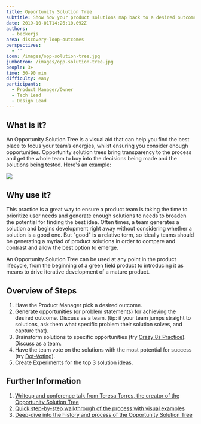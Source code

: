 ```yaml
---
title: Opportunity Solution Tree
subtitle: Show how your product solutions map back to a desired outcome
date: 2019-10-01T14:26:10.092Z
authors:
  - beckerjs
area: discovery-loop-outcomes
perspectives:
  - ''
icon: /images/opp-solution-tree.jpg
jumbotron: /images/opp-solution-tree.jpg
people: 3+
time: 30-90 min
difficulty: easy
participants:
  - Product Manager/Owner
  - Tech Lead
  - Design Lead
---
```

## What is it?

An Opportunity Solution Tree is a visual aid that can help you find the best place to focus your team’s energies, whilst ensuring you consider enough opportunities. Opportunity solution trees bring transparency to the process and get the whole team to buy into the decisions being made and the solutions being tested. Here's an example:

![](/images/opp-solution-tree.jpg)

## Why use it?

This practice is a great way to ensure a product team is taking the time to prioritize user needs and generate enough solutions to needs to broaden the potential for finding the best idea. Often times, a team generates a solution and begins development right away without considering whether a solution is a good one. But "good" is a relative term, so ideally teams should be generating a myriad of product solutions in order to compare and contrast and allow the best option to emerge.

An Opportunity Solution Tree can be used at any point in the product lifecycle, from the beginning of a green field product to introducing it as means to drive iterative development of a mature product. 

## Overview of Steps

1. Have the Product Manager pick a desired outcome.
2. Generate opportunities (or problem statements) for achieving the desired outcome. Discuss as a team. (tip: if your team jumps straight to solutions, ask them what specific problem their solution solves, and capture that).
3. Brainstorm solutions to specific opportunities (try [Crazy 8s Practice](https://openpracticelibrary.com/practice/crazy-8s/)). Discuss as a team.
4. Have the team vote on the solutions with the most potential for success (try [Dot-Voting](http://www.funretrospectives.com/dot-voting/)).
5. Create Experiments for the top 3 solution ideas.

## Further Information

1. [Writeup and conference talk from Teresa Torres, the creator of the Opportunity Solution Tree](https://www.mindtheproduct.com/2017/10/critical-thinking-product-teams-teresa-torres/)
2. [Quick step-by-step walkthrough of the process with visual examples](https://cogent.co/blog/the-opportunity-solution-tree/)
3. [Deep-dive into the history and process of the Opportunity Solution Tree](https://www.producttalk.org/2016/08/opportunity-solution-tree/)

